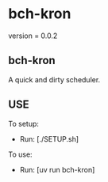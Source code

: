 # bch-kron

version = 0.0.2

## bch-kron

A quick and dirty scheduler.

## USE

To setup:
- Run: [./SETUP.sh]

To use:
- Run: [uv run bch-kron]
